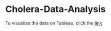 # Cholera-Data-Analysis
To visualize the data on Tableau, click the <a href="https://public.tableau.com/views/CholeraDataAnalysis/Dashboard1?:language=en-US&:display_count=n&:origin=viz_share_link" target="_blank">link</a> 
